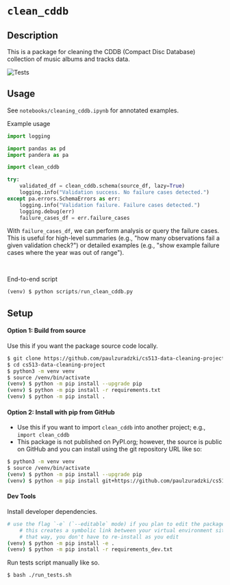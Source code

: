 # `clean_cddb`

## Description

This is a package for cleaning the CDDB (Compact Disc Database) collection of music albums and tracks data.

![Tests](https://github.com/github/docs/actions/workflows/test.yml/badge.svg)

## Usage

See `notebooks/cleaning_cddb.ipynb` for annotated examples.

Example usage
```python
import logging

import pandas as pd
import pandera as pa

import clean_cddb

try:
    validated_df = clean_cddb.schema(source_df, lazy=True)
    logging.info("Validation success. No failure cases detected.")
except pa.errors.SchemaErrors as err:
    logging.info("Validation failure. Failure cases detected.")
    logging.debug(err)
    failure_cases_df = err.failure_cases
```

With `failure_cases_df`, we can perform analysis or query the failure cases. This is useful for high-level summaries (e.g., "how many observations fail a given validation check?") or detailed examples (e.g., "show example failure cases where the year was out of range").

<br>

End-to-end script
```python
(venv) $ python scripts/run_clean_cddb.py
```

## Setup

#### Option 1: Build from source

Use this if you want the package source code locally.

```bash
$ git clone https://github.com/paulzuradzki/cs513-data-cleaning-project
$ cd cs513-data-cleaning-project
$ python3 -m venv venv
$ source /venv/bin/activate
(venv) $ python -m pip install --upgrade pip
(venv) $ python -m pip install -r requirements.txt
(venv) $ python -m pip install .
```

#### Option 2: Install with pip from GitHub

* Use this if you want to import `clean_cddb` into another project; e.g., `import clean_cddb`
* This package is not published on PyPI.org; however, the source is public on GitHub and you can install using the git repository URL like so:

```bash
$ python3 -m venv venv
$ source /venv/bin/activate
(venv) $ python -m pip install --upgrade pip
(venv) $ python -m pip install git+https://github.com/paulzuradzki/cs513-data-cleaning-project.git
```

#### Dev Tools

Install developer dependencies.
```bash
# use the flag `-e` (`--editable` mode) if you plan to edit the package source inside src/
    # this creates a symbolic link between your virtual environment site-packages and your local directory
    # that way, you don't have to re-install as you edit
(venv) $ python -m pip install -e .
(venv) $ python -m pip install -r requirements_dev.txt
```

Run tests script manually like so.

```
$ bash ./run_tests.sh
```

